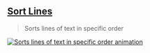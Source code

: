 ## [Sort Lines](https://marketplace.visualstudio.com/items?itemName=Tyriar.sort-lines)

> Sorts lines of text in specific order

[![Sorts lines of text in specific order animation](https://raw.githubusercontent.com/Tyriar/vscode-sort-lines/master/images/usage-animation.gif)](https://raw.githubusercontent.com/Tyriar/vscode-sort-lines/master/images/usage-animation.gif)